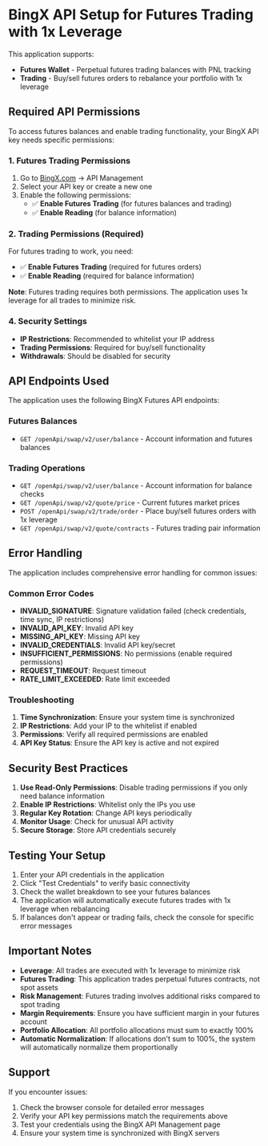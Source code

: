 # BingX API Setup for Futures Trading with 1x Leverage

This application supports:
- **Futures Wallet** - Perpetual futures trading balances with PNL tracking
- **Trading** - Buy/sell futures orders to rebalance your portfolio with 1x leverage

## Required API Permissions

To access futures balances and enable trading functionality, your BingX API key needs specific permissions:

### 1. Futures Trading Permissions
1. Go to [BingX.com](https://www.bingx.com) → API Management
2. Select your API key or create a new one
3. Enable the following permissions:
   - ✅ **Enable Futures Trading** (for futures balances and trading)
   - ✅ **Enable Reading** (for balance information)

### 2. Trading Permissions (Required)
For futures trading to work, you need:
   - ✅ **Enable Futures Trading** (required for futures orders)
   - ✅ **Enable Reading** (required for balance information)
   
**Note**: Futures trading requires both permissions. The application uses 1x leverage for all trades to minimize risk.

### 4. Security Settings
- **IP Restrictions**: Recommended to whitelist your IP address
- **Trading Permissions**: Required for buy/sell functionality
- **Withdrawals**: Should be disabled for security

## API Endpoints Used

The application uses the following BingX Futures API endpoints:

### Futures Balances
- `GET /openApi/swap/v2/user/balance` - Account information and futures balances


### Trading Operations
- `GET /openApi/swap/v2/user/balance` - Account information for balance checks
- `GET /openApi/swap/v2/quote/price` - Current futures market prices
- `POST /openApi/swap/v2/trade/order` - Place buy/sell futures orders with 1x leverage
- `GET /openApi/swap/v2/quote/contracts` - Futures trading pair information

## Error Handling

The application includes comprehensive error handling for common issues:

### Common Error Codes
- **INVALID_SIGNATURE**: Signature validation failed (check credentials, time sync, IP restrictions)
- **INVALID_API_KEY**: Invalid API key
- **MISSING_API_KEY**: Missing API key  
- **INVALID_CREDENTIALS**: Invalid API key/secret
- **INSUFFICIENT_PERMISSIONS**: No permissions (enable required permissions)
- **REQUEST_TIMEOUT**: Request timeout
- **RATE_LIMIT_EXCEEDED**: Rate limit exceeded

### Troubleshooting
1. **Time Synchronization**: Ensure your system time is synchronized
2. **IP Restrictions**: Add your IP to the whitelist if enabled
3. **Permissions**: Verify all required permissions are enabled
4. **API Key Status**: Ensure the API key is active and not expired

## Security Best Practices

1. **Use Read-Only Permissions**: Disable trading permissions if you only need balance information
2. **Enable IP Restrictions**: Whitelist only the IPs you use
3. **Regular Key Rotation**: Change API keys periodically
4. **Monitor Usage**: Check for unusual API activity
5. **Secure Storage**: Store API credentials securely

## Testing Your Setup

1. Enter your API credentials in the application
2. Click "Test Credentials" to verify basic connectivity
3. Check the wallet breakdown to see your futures balances
4. The application will automatically execute futures trades with 1x leverage when rebalancing
5. If balances don't appear or trading fails, check the console for specific error messages

## Important Notes

- **Leverage**: All trades are executed with 1x leverage to minimize risk
- **Futures Trading**: This application trades perpetual futures contracts, not spot assets
- **Risk Management**: Futures trading involves additional risks compared to spot trading
- **Margin Requirements**: Ensure you have sufficient margin in your futures account
- **Portfolio Allocation**: All portfolio allocations must sum to exactly 100%
- **Automatic Normalization**: If allocations don't sum to 100%, the system will automatically normalize them proportionally

## Support

If you encounter issues:
1. Check the browser console for detailed error messages
2. Verify your API key permissions match the requirements above
3. Test your credentials using the BingX API Management page
4. Ensure your system time is synchronized with BingX servers 